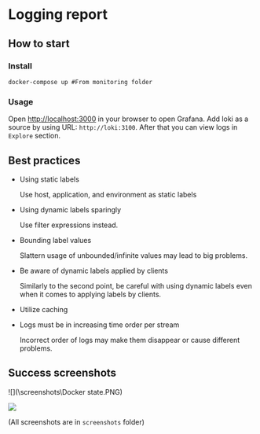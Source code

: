 #  Logging report

## How to start

### Install

```shell
docker-compose up #From monitoring folder
```

### Usage

Open [http://localhost:3000](http://localhost:3000/) in your browser to open Grafana. 
Add loki as a source by using URL: ```http://loki:3100```.
After that you can view logs in `Explore` section.

## Best practices

- Using static labels

  Use host, application, and environment as static labels

- Using dynamic labels sparingly

  Use filter expressions instead.

- Bounding label values

  Slattern usage of unbounded/infinite values may lead to big problems.

- Be aware of dynamic labels applied by clients

  Similarly to the second point, be careful with using dynamic labels even when it comes to applying labels by clients.

- Utilize caching

- Logs must be in increasing time order per stream

  Incorrect order of logs may make them disappear or cause different problems.

## Success screenshots

![](\screenshots\Docker state.PNG)

![](\screenshots\Loki.PNG)

(All screenshots are in `screenshots` folder)